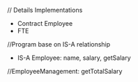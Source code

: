 // Details Implementations
- Contract Employee
- FTE

//Program base on IS-A relationship
- IS-A Employee: name, salary, getSalary

//EmployeeManagement: getTotalSalary

